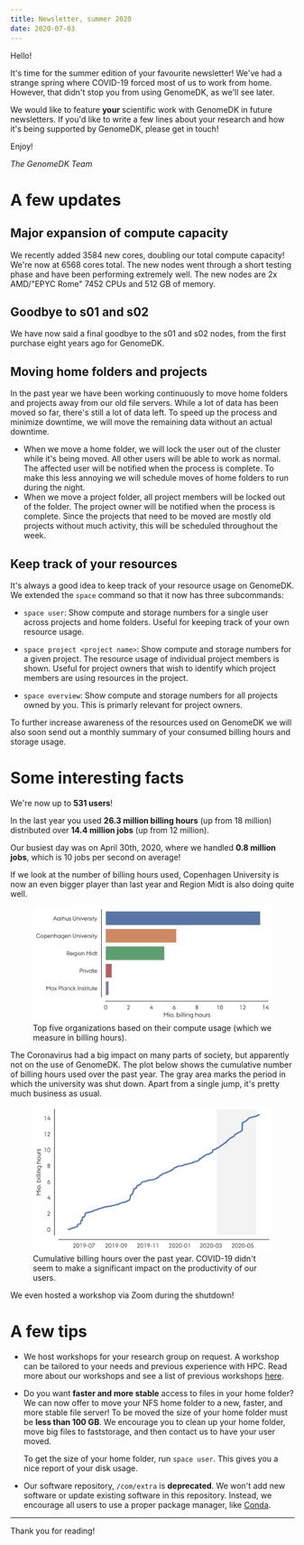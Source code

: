 ```yaml
---
title: Newsletter, summer 2020
date: 2020-07-03
---
```


Hello!

It's time for the summer edition of your favourite newsletter! We've
had a strange spring where COVID-19 forced most of us to work from home.
However, that didn't stop you from using GenomeDK, as we'll see later.

<!-- more -->

We would like to feature **your** scientific work with GenomeDK in
future newsletters. If you'd like to write a few lines about your
research and how it's being supported by GenomeDK, please get in touch!

Enjoy!

*The GenomeDK Team*

# A few updates

## Major expansion of compute capacity

We recently added 3584 new cores, doubling our total compute capacity!
We're now at 6568 cores total. The new nodes went through a short
testing phase and have been performing extremely well. The new nodes are
2x AMD/\"EPYC Rome\" 7452 CPUs and 512 GB of memory.

## Goodbye to s01 and s02

We have now said a final goodbye to the s01 and s02 nodes, from the
first purchase eight years ago for GenomeDK.

## Moving home folders and projects

In the past year we have been working continuously to move home folders
and projects away from our old file servers. While a lot of data has
been moved so far, there's still a lot of data left. To speed up the
process and minimize downtime, we will move the remaining data without
an actual downtime.

-   When we move a home folder, we will lock the user out of the cluster
    while it's being moved. All other users will be able to work as
    normal. The affected user will be notified when the process is
    complete. To make this less annoying we will schedule moves of home
    folders to run during the night.
-   When we move a project folder, all project members will be locked
    out of the folder. The project owner will be notified when the
    process is complete. Since the projects that need to be moved are
    mostly old projects without much activity, this will be scheduled
    throughout the week.

## Keep track of your resources

It's always a good idea to keep track of your resource usage on
GenomeDK. We extended the `space` command so that it now has three
subcommands:

* `space user`: Show compute and storage numbers for a single user across projects and home folders. Useful for keeping track of your own resource usage.

* `space project <project name>`: Show compute and storage numbers for a given project. The resource usage of individual project members is shown. Useful for project owners that wish to identify which project members are using resources in the project.

* `space overview`: Show compute and storage numbers for all projects owned by you. This is primarly relevant for project owners.

To further increase awareness of the resources used on GenomeDK we will
also soon send out a monthly summary of your consumed billing hours and
storage usage.

# Some interesting facts

We're now up to **531 users**!

In the last year you used **26.3 million billing hours** (up from 18
million) distributed over **14.4 million jobs** (up from 12 million).

Our busiest day was on April 30th, 2020, where we handled **0.8 million
jobs**, which is 10 jobs per second on average!

If we look at the number of billing hours used, Copenhagen University is
now an even bigger player than last year and Region Midt is also doing
quite well.

<figure>
<img src="top5_organizations.svg" alt="top5_organizations.svg" />
<figcaption>Top five organizations based on their compute usage (which
we measure in billing hours).</figcaption>
</figure>

The Coronavirus had a big impact on many parts of society, but
apparently not on the use of GenomeDK. The plot below shows the
cumulative number of billing hours used over the past year. The gray
area marks the period in which the university was shut down. Apart from
a single jump, it's pretty much business as usual.

<figure>
<img src="cumulative_billing_hours.svg"
alt="cumulative_billing_hours.svg" />
<figcaption>Cumulative billing hours over the past year. COVID-19 didn't
seem to make a significant impact on the productivity of our
users.</figcaption>
</figure>

We even hosted a workshop via Zoom during the shutdown!

# A few tips

-   We host workshops for your research group on request. A workshop can
    be tailored to your needs and previous experience with HPC. Read
    more about our workshops and see a list of previous workshops
    [here](@/help.md).

-   Do you want **faster and more stable** access to files in your home
    folder? We can now offer to move your NFS home folder to a new,
    faster, and more stable file server! To be moved the size of your
    home folder must be **less than 100 GB**. We encourage you to clean
    up your home folder, move big files to faststorage, and then contact
    us to have your user moved.

    To get the size of your home folder, run `space user`. This gives
    you a nice report of your disk usage.

-   Our software repository, `/com/extra` is **deprecated**. We won't
    add new software or update existing software in this repository.
    Instead, we encourage all users to use a proper package manager,
    like [Conda](@/docs/installing-software.md).

---

Thank you for reading!

